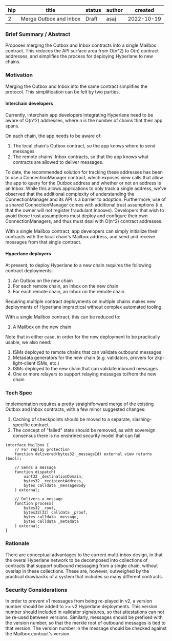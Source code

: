 | hip | title                  | status | author | created    |
| --- | ---------------------- | ------ | ------ | ---------- |
| 2   | Merge Outbox and Inbox | Draft  | asaj   | 2022-10-19 |

### **Brief Summary / Abstract**

Proposes merging the Outbox and Inbox contracts into a single Mailbox contract.
This reduces the API surface area from O(n^2) to O(n) contract addresses, and simplifies the process for deploying Hyperlane to new chains.

### **Motivation**

Merging the Outbox and Inbox into the same contract simplifies the protocol.
This simplification can be felt by two parties.

#### Interchain developers

Currently, interchain app developers integrating Hyperlane need to be aware of O(n^2) addresses, where n is the number of chains that their app spans.

On each chain, the app needs to be aware of:

1. The local chain's Outbox contract, so the app knows where to send messages
2. The remote chains' Inbox contracts, so that the app knows what contracts are allowed to deliver messages.

To date, the recommended solution for tracking these addresses has been to use a ConnectionManager contract, which exposes view calls that allow the app to query for the Outbox address and whether or not an address is an Inbox.
While this allows applications to only track a single address, we've observed that the additional complexity of understanding the ConnectionManager and its API is a barrier to adoption.
Furthermore, use of a shared ConnectionManager comes with additional trust assumptions (i.e. that the owner will not register fraudulant Inboxes).
Developers that wish to avoid those trust assumptions must deploy and configure their own ConnectionManagers, and thus must deal with O(n^2) contract addresses.

With a single Mailbox contract, app developers can simply initialize their contracts with the local chain's Mailbox address, and send and receive messages from that single contract.

#### Hyperlane deployers

At present, to deploy Hyperlane to a new chain requires the following contract deployments:

1. An Outbox on the new chain
2. For each remote chain, an Inbox on the new chain
3. For each remote chain, an Inbox on the remote chain

Requiring multiple contract deployments on multiple chains makes new deployments of Hyperlane impractical without complex automated tooling.

With a single Mailbox contract, this can be reduced to:

1. A Mailbox on the new chain

Note that in either case, in order for the new deployment to be practically usable, we also need:

1. ISMs deployed to remote chains that can validate outbound messages
2. Metadata generators for the new chain (e.g. validators, provers for zkp-light-client ISMs, etc.)
3. ISMs deployed to the new chain that can validate inbound messages
4. One or more relayers to support relaying messages to/from the new chain

### **Tech Spec**

Implementation requires a pretty straightforward merge of the existing Outbox and Inbox contracts, with a few minor suggested changes:

1. Caching of checkpoints should be moved to a separate, slashing-specific contract.
2. The concept of "failed" state should be removed, as with sovereign consensus there is no enshrined security model that can fail

```
interface Mailbox {
    // For replay protection
    function delivered(bytes32 _messageId) external view returns (bool);

    // Sends a message
    function dispatch(
        uint32 _destinationDomain,
        bytes32 _recipientAddress,
        bytes calldata _messageBody
    ) external;

    // Delivers a message
    function process(
        bytes32 _root,
        bytes32[32] calldata _proof,
        bytes calldata _message,
        bytes calldata _metadata
    ) external;
}
```

### **Rationale**

There are conceptual advantages to the current multi-inbox design, in that the overal Hyperlane network to be decomposed into collections of contracts that support outbound messaging from a single chain, without overlap in these collections.
These are, however, outweighed by the practical drawbacks of a system that includes so many different contracts.

### **Security Considerations**

In order to prevent v1 messages from being re-played in v2, a version number should be added to >= v2 Hyperlane deployments.
This version number should included in validator signatures, so that attestations can not be re-used between versions.
Similarly, messages should be prefixed with the version number, so that the merkle root of outbound messages is tied to that version.
The version number in the message should be checked against the Mailbox contract's version.
